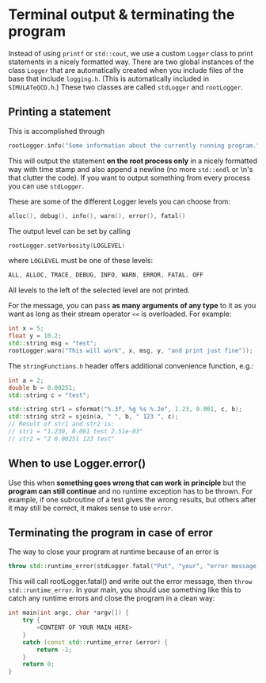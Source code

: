 # Terminal output & terminating the program

Instead of using `printf` or `std::cout`, we use a custom `Logger` class to print statements in a nicely formatted way.
There are two global instances of the class `Logger` that are automatically created when you include files of the base that include `logging.h`. (This is automatically included in `SIMULATeQCD.h`.) 
These two classes are called `stdLogger` and `rootLogger`.

## Printing a statement 

This is accomplished through
```C++
rootLogger.info("Some information about the currently running program.");
```

This will output the statement **on the root process only** in a nicely formatted way with time stamp and also append a newline (no more `std::endl` or \n's that clutter the code).
If you want to output something from every process you can use `stdLogger`.

These are some of the different Logger levels you can choose from: 
```C++
alloc(), debug(), info(), warn(), error(), fatal()
```
The output level can be set by calling
```C++
rootLogger.setVerbosity(LOGLEVEL)
```
where `LOGLEVEL` must be one of these levels:
```C++
ALL, ALLOC, TRACE, DEBUG, INFO, WARN, ERROR, FATAL, OFF
```
All levels to the left of the selected level are not printed.

For the message, you can pass **as many arguments of any type** to it as you want as long as their stream operator `<<` is overloaded.
For example:
```C++
int x = 5;
float y = 10.2;
std::string msg = "test";
rootLogger.warn("This will work", x, msg, y, "and print just fine"));
```

The `stringFunctions.h` header offers additional convenience function, e.g.:
```C++
int a = 2;
double b = 0.00251;
std::string c = "test";

std::string str1 = sformat("%.3f, %g %s %.2e", 1.23, 0.001, c, b);
std::string str2 = sjoin(a, " ", b, " 123 ", c);
// Result of str1 and str2 is: 
// str1 = "1.230, 0.001 test 2.51e-03"
// str2 = "2 0.00251 123 test"
```


## When to use Logger.error()

Use this when **something goes wrong that can work in principle** but the **program can still continue** and no runtime exception has to be thrown. 
For example, if one subroutine of a test gives the wrong results, but others after it may still be correct,
it makes sense to use `error`.


## Terminating the program in case of error

The way to close your program at runtime because of an error is

```C++
throw std::runtime_error(stdLogger.fatal("Put", "your", "error message here"));
```

This will call rootLogger.fatal() and write out the error message, then `throw std::runtime_error`. 
In your main, you should use something like this to catch any runtime errors and close the program in a clean way:
```C++
int main(int argc, char *argv[]) {
    try {
        <CONTENT OF YOUR MAIN HERE>
    }
    catch (const std::runtime_error &error) {
        return -1;
    }
    return 0;
}
```
